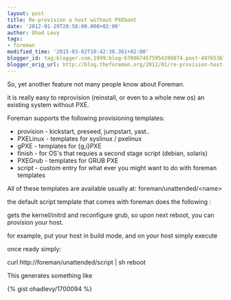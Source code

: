 ```yaml
---
layout: post
title: Re-provision a host without PXEboot
date: '2012-01-29T20:58:00.000+02:00'
author: Ohad Levy
tags:
- foreman
modified_time: '2015-03-02T10:42:38.361+02:00'
blogger_id: tag:blogger.com,1999:blog-6789674575954398874.post-4976536779190314981
blogger_orig_url: http://blog.theforeman.org/2012/01/re-provision-host-without-pxeboot.html
---
```


So, yet another feature not many people know about Foreman.

it is really easy to reprovision (reinstall, or even to a whole new os)
an existing system without PXE.

<!--more-->

Foreman supports the following provisioning templates:

-   provision - kickstart, preseed, jumpstart, yast..
-   PXELinux - templates for syslinux / pxelinux
-   gPXE - templates for {g,i}PXE
-   finish - for OS's that requies a second stage script
    (debian, solaris)
-   PXEGrub - templates for GRUB PXE
-   script - custom entry for what ever you might want to do with
    foreman templates

All of these templates are available usually at:
foreman/unattended/&lt;name&gt;



the default script template that comes with foreman does the following :



gets the kernel/initrd and reconfigure grub, so upon next reboot, you
can provision your host.



for example, put your host in build mode, and on your host simply
execute

once ready simply:

 curl http://foreman/unattended/script | sh
reboot


This generates something like

{% gist ohadlevy/1700094 %}

